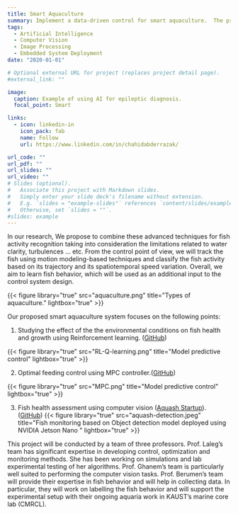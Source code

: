 ```yaml
---
title: Smart Aquaculture
summary: Implement a data-driven control for smart aquaculture.  The proposed approach will take advantage of the recent developments in computer vision technology to assess and inspect fish behavior and feedback information on fish behavior
tags:
  - Artificial Intelligence
  - Computer Vision
  - Image Processing
  - Embedded System Deployment
date: "2020-01-01"

# Optional external URL for project (replaces project detail page).
#external_link: ""

image:
  caption: Example of using AI for epileptic diagnosis.
  focal_point: Smart

links:
  - icon: linkedin-in
    icon_pack: fab
    name: Follow
    url: https://www.linkedin.com/in/chahidabderrazak/

url_code: ""
url_pdf: ""
url_slides: ""
url_video: ""
# Slides (optional).
#   Associate this project with Markdown slides.
#   Simply enter your slide deck's filename without extension.
#   E.g. `slides = "example-slides"` references `content/slides/example-slides.md`.
#   Otherwise, set `slides = ""`.
#slides: example
---
```


In our research, We propose to combine these advanced techniques for fish activity recognition taking into consideration the limitations related to water clarity, turbulences ... etc. From the control point of view, we will track the fish using motion modeling-based techniques and classify the fish activity based on its trajectory and its spatiotemporal speed variation. Overall, we aim to learn fish behavior, which will be used as an additional input to the control system design.

{{< figure library="true" src="aquaculture.png" title="Types of aquaculture." lightbox="true" >}}

Our proposed smart aquaculture system focuses on the following points:


1. Studying the effect of the the environmental conditions on fish health and growth using Reinforcement learning. ([GitHub](https://github.com/ChahidAbderrazak/Q-Learning-in-aquaculture))

{{< figure library="true" src="RL-Q-learning.png" title="Model predictive control" lightbox="true" >}}

2. Optimal feeding control using MPC controller.([GitHub](https://github.com/ChahidAbderrazak/EMPC-based_control-for-Aquacuture))

{{< figure library="true" src="MPC.png" title="Model predictive control" lightbox="true" >}}

3. Fish health assessment using computer vision ([Aquash Startup](https://www.linkedin.com/posts/chahidabderrazak_aquash-junctionxkaust-startup-activity-6578968922740060160-_5so?utm_source=share&utm_medium=member_desktop)). ([GitHub](https://github.com/ChahidAbderrazak/smart-fish-diagnosis.git))
{{< figure library="true" src="aquash-detection.jpeg" title="Fish monitoring based on Object detection model deployed using NVIDIA Jetson Nano " lightbox="true" >}}


This project will be conducted by a team of three professors. Prof. Laleg’s team has significant expertise in developing control, optimization and monitoring methods. She has been working on simulations and lab experimental testing of her algorithms. Prof. Ghanem’s team is particularly well suited to performing the computer vision tasks. Prof. Berumen’s team will provide their expertise in fish behavior and will help in collecting data. In particular, they will work on labelling the fish behavior and will support the experimental setup with their ongoing aquaria work in KAUST’s marine core lab (CMRCL).
